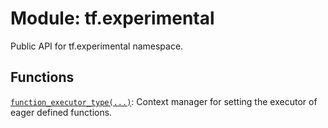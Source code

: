 <div itemscope itemtype="http://developers.google.com/ReferenceObject">
<meta itemprop="name" content="tf.experimental" />
<meta itemprop="path" content="Stable" />
</div>

# Module: tf.experimental

Public API for tf.experimental namespace.

## Functions

[`function_executor_type(...)`](../tf/experimental/function_executor_type.md): Context manager for setting the executor of eager defined functions.

